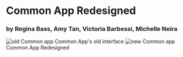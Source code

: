 # Common App Redesigned
### by Regina Bass, Amy Tan, Victoria Barbessi, Michelle Neira

<img src="https://www.doingcollege.com/wp-content/uploads/2017/10/the-common-application.jpg" alt="old Common app">
Common App's old interface

<img src="hhttps://i.ibb.co/gPkWtrS/Screen-Shot-2020-03-01-at-1-46-33-AM.png" alt="new Common app">
Common App Redesigned
